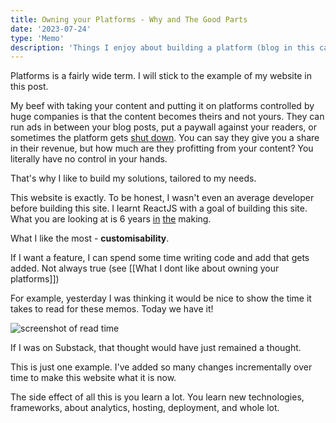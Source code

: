 ```yaml
---
title: Owning your Platforms - Why and The Good Parts
date: '2023-07-24'
type: 'Memo'
description: 'Things I enjoy about building a platform (blog in this case)'
---
```


Platforms is a fairly wide term. I will stick to the example of my website in this post.

My beef with taking your content and putting it on platforms controlled by huge companies is that the content becomes theirs and not yours. They can run ads in between your blog posts, put a paywall against your readers, or sometimes the platform gets [shut down](https://killedby.tech). You can say they give you a share in their revenue, but how much are they profitting from your content? You literally have no control in your hands.

That's why I like to build my solutions, tailored to my needs.

This website is exactly. To be honest, I wasn't even an average developer before building this site. I learnt ReactJS with a goal of building this site. What you are looking at is 6 years [in](https://github.com/aravindballa/website/commit/e05587df5d1b2b71b9141b970ef78063bb7b79fb) [the](https://github.com/aravindballa/website2017/commit/0f02adb6c22bf79299f533a2a05fc2d414778c7e) making.

What I like the most - **customisability**.

If I want a feature, I can spend some time writing code and add that gets added. Not always true (see [[What I dont like about owning your platforms]])

For example, yesterday I was thinking it would be nice to show the time it takes to read for these memos. Today we have it!

![screenshot of read time](https://ik.imagekit.io/aravindballa/website/read-time.jpeg?updatedAt=1690203731224)

If I was on Substack, that thought would have just remained a thought.

This is just one example. I've added so many changes incrementally over time to make this website what it is now.

The side effect of all this is you learn a lot. You learn new technologies, frameworks, about analytics, hosting, deployment, and whole lot.
